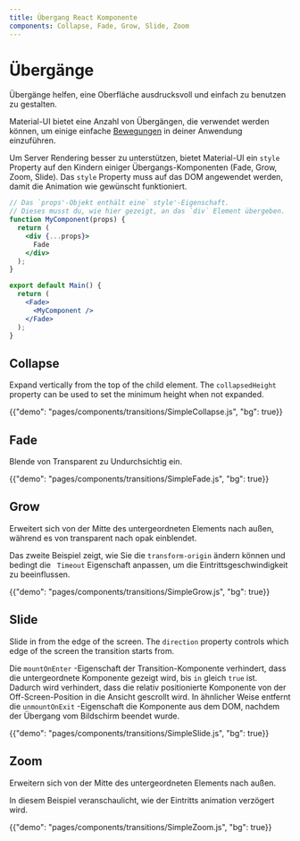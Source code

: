 ```yaml
---
title: Übergang React Komponente
components: Collapse, Fade, Grow, Slide, Zoom
---
```


# Übergänge

<p class="description">Übergänge helfen, eine Oberfläche ausdrucksvoll und einfach zu benutzen zu gestalten.</p>

Material-UI bietet eine Anzahl von Übergängen, die verwendet werden können, um einige einfache [Bewegungen](https://material.io/design/motion/) in deiner Anwendung einzuführen.

Um Server Rendering besser zu unterstützen, bietet Material-UI ein `style` Property auf den Kindern einiger Übergangs-Komponenten (Fade, Grow, Zoom, Slide). Das `style` Property muss auf das DOM angewendet werden, damit die Animation wie gewünscht funktioniert.

```jsx
// Das `props'-Objekt enthält eine` style'-Eigenschaft.
// Dieses musst du, wie hier gezeigt, an das `div` Element übergeben.
function MyComponent(props) {
  return (
    <div {...props}>
      Fade
    </div>
  );
}

export default Main() {
  return (
    <Fade>
      <MyComponent />
    </Fade>
  );
}
```

## Collapse

Expand vertically from the top of the child element. The `collapsedHeight` property can be used to set the minimum height when not expanded.

{{"demo": "pages/components/transitions/SimpleCollapse.js", "bg": true}}

## Fade

Blende von Transparent zu Undurchsichtig ein.

{{"demo": "pages/components/transitions/SimpleFade.js", "bg": true}}

## Grow

Erweitert sich von der Mitte des untergeordneten Elements nach außen, während es von transparent nach opak einblendet.

Das zweite Beispiel zeigt, wie Sie die `transform-origin` ändern können und bedingt die ` Timeout` Eigenschaft anpassen, um die Eintrittsgeschwindigkeit zu beeinflussen.

{{"demo": "pages/components/transitions/SimpleGrow.js", "bg": true}}

## Slide

Slide in from the edge of the screen. The `direction` property controls which edge of the screen the transition starts from.

Die `mountOnEnter` -Eigenschaft der Transition-Komponente verhindert, dass die untergeordnete Komponente gezeigt wird, bis `in` gleich `true` ist. Dadurch wird verhindert, dass die relativ positionierte Komponente von der Off-Screen-Position in die Ansicht gescrollt wird. In ähnlicher Weise entfernt die `unmountOnExit` -Eigenschaft die Komponente aus dem DOM, nachdem der Übergang vom Bildschirm beendet wurde.

{{"demo": "pages/components/transitions/SimpleSlide.js", "bg": true}}

## Zoom

Erweitern sich von der Mitte des untergeordneten Elements nach außen.

In diesem Beispiel veranschaulicht, wie der Eintritts animation verzögert wird.

{{"demo": "pages/components/transitions/SimpleZoom.js", "bg": true}}